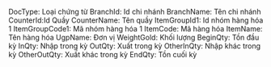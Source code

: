 DocType: Loại chứng từ
BranchId: Id chi nhánh
BranchName: Tên chi nhánh
CounterId:Id Quầy
CounterName: Tên quầy
ItemGroupId1: Id nhóm hàng hóa 1
ItemGroupCode1: Mã nhóm hàng hóa 1
ItemCode: Mã hàng hóa
ItemName: Tên hàng hóa
UgpName: Đơn vị
WeightGold: Khối lượng
BeginQty: Tồn đầu kỳ
InQty: Nhập trong kỳ
OutQty: Xuất trong kỳ
OtherInQty: Nhập khác trong kỳ
OtherOutQty: Xuất khác trong kỳ
EndQty: Tồn cuối kỳ
